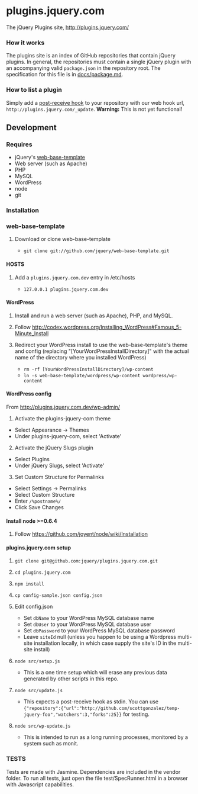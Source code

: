 # plugins.jquery.com

The jQuery Plugins site, http://plugins.jquery.com/

### How it works

The plugins site is an index of GitHub repositories that contain jQuery plugins. In general, the repositories must contain a single jQuery plugin with an accompanying valid `package.json` in the repository root. The specification for this file is in [docs/package.md](/jquery/plugins.jquery.com/blob/master/docs/package.md).

### How to list a plugin

Simply add a [post-receive hook](http://help.github.com/post-receive-hooks/) to your repository with our web hook url, `http://plugins.jquery.com/_update`.
**Warning:** This is not yet functional!

## Development

### Requires

* jQuery's [web-base-template](https://github.com/jquery/web-base-template)
* Web server (such as Apache)
* PHP
* MySQL
* WordPress
* node
* git

### Installation

### web-base-template

1. Download or clone web-base-template

    * `git clone git://github.com/jquery/web-base-template.git`

#### HOSTS

1. Add a `plugins.jquery.com.dev` entry in /etc/hosts

    * `127.0.0.1 plugins.jquery.com.dev`

#### WordPress

1. Install and run a web server (such as Apache), PHP, and MySQL.

2. Follow http://codex.wordpress.org/Installing_WordPress#Famous_5-Minute_Install

3. Redirect your WordPress install to use the web-base-template's theme and config (replacing "[YourWordPressInstallDirectory]" with the actual name of the directory where you installed WordPress)
    * `rm -rf [YourWordPressInstallDirectory]/wp-content`
    * `ln -s web-base-template/wordpress/wp-content wordpress/wp-content`

#### WordPress config

From http://plugins.jquery.com.dev/wp-admin/

1. Activate the plugins-jquery-com theme

 * Select Appearance -> Themes
 * Under plugins-jquery-com, select 'Activate'

2. Activate the jQuery Slugs plugin

 * Select Plugins
 * Under jQuery Slugs, select 'Activate'

3. Set Custom Structure for Permalinks

 * Select Settings -> Permalinks
 * Select Custom Structure
 * Enter `/%postname%/`
 * Click Save Changes

#### Install node >=0.6.4

1. Follow https://github.com/joyent/node/wiki/Installation

#### plugins.jquery.com setup

1. `git clone git@github.com:jquery/plugins.jquery.com.git`

2. `cd plugins.jquery.com`

3. `npm install`

4. `cp config-sample.json config.json`

5. Edit config.json
    * Set `dbName` to your WordPress MySQL database name
    * Set `dbUser` to your WordPress MySQL database user
    * Set `dbPassword` to your WordPress MySQL database password
    * Leave `siteId` null (unless you happen to be using a Wordpress multi-site installation locally, in which case supply the site's ID in the multi-site install)

6. `node src/setup.js`
    * This is a one time setup which will erase any previous data generated by other scripts in this repo.

7. `node src/update.js`
    * This expects a post-receive hook as stdin. You can use `{"repository":{"url":"http://github.com/scottgonzalez/temp-jquery-foo","watchers":3,"forks":25}}` for testing.

8. `node src/wp-update.js`
    * This is intended to run as a long running processes, monitored by a system such as monit.


### TESTS

Tests are made with Jasmine. Dependencies are included in the vendor folder.
To run all tests, just open the file test/SpecRunner.html in a browser with Javascript capabilities.
